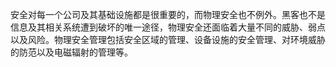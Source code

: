 
安全对每一个公司及其基础设施都是很重要的，而物理安全也不例外。黑客也不是信息及其相关系统遭到破坏的唯一途径，物理安全还面临着大量不同的威胁、弱点以及风险。物理安全管理包括安全区域的管理、设备设施的安全管理、对环境威胁的防范以及电磁辐射的管理等。
